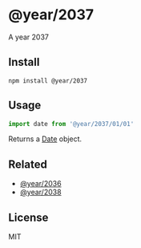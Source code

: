 # @year/2037

A year 2037

## Install

~~~
npm install @year/2037
~~~

## Usage

~~~js
import date from '@year/2037/01/01'
~~~

Returns a [Date](https://developer.mozilla.org/en-US/docs/Web/JavaScript/Reference/Global_Objects/Date) object.

## Related

* [@year/2036](https://github.com/antonmedv/year/tree/master/packages/2036)
* [@year/2038](https://github.com/antonmedv/year/tree/master/packages/2038)

## License

MIT
